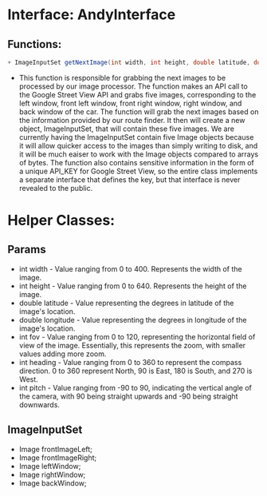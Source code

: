 # Interface: AndyInterface
## Functions: 
```java
+ ImageInputSet getNextImage(int width, int height, double latitude, double longitude, int fov, int heading, int pitch);
```
- This function is responsible for grabbing the next images to be processed by our image processor. The function makes 
an API call to the Google Street View API and grabs five images, corresponding to the left window,
front left window, front right window, right window, and back window of the car. 
The function will grab the next images based on the information provided by our route finder. It then will create a new 
object, ImageInputSet, that will contain these five images. We are currently having the ImageInputSet contain five Image objects because it will allow quicker access to the images than simply writing to disk, and it will be much eaiser to work 
with the Image objects compared to arrays of bytes. The function also contains sensitive information in the form of a unique
API_KEY for Google Street View, so the entire class implements a separate interface that defines the key, but that interface 
is never revealed to the public. 

# Helper Classes:

## Params
+ int width - Value ranging from 0 to 400. Represents the width of the image. 
+ int height - Value ranging from 0 to 640. Represents the height of the image.
+ double latitude - Value representing the degrees in latitude of the image's location.
+ double longitude - Value representing the degrees in longitude of the image's location.
+ int fov - Value ranging from 0 to 120, representing the horizontal field of view of the image. 
Essentially, this represents the zoom, with smaller values adding more zoom.
+ int heading - Value ranging from 0 to 360 to represent the compass direction. 0 to 360 represent North,
90 is East, 180 is South, and 270 is West.
+ int pitch - Value ranging from -90 to 90, indicating the vertical angle of the camera, with 90 being 
straight upwards and -90 being straight downwards. 

## ImageInputSet
+ Image frontImageLeft;
+ Image frontImageRight;
+ Image leftWindow;
+ Image rightWindow;
+ Image backWindow;